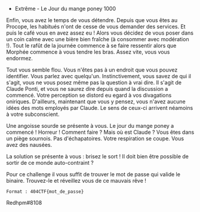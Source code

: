  - Extrême -
Le Jour du mange poney
1000

Enfin, vous avez le temps de vous détendre. Depuis que vous êtes au Procope, les habitués n'ont de cesse de vous demander des services. Et puis le café vous en avez assez eu ! Alors vous décidez de vous poser dans un coin calme avec une bière bien fraîche (à consommer avec modération !). Tout le rafût de la journée commence à se faire ressentir alors que Morphée commence à vous tendre les bras. Assez vite, vous vous endormez.

 

Tout vous semble flou. Vous n'êtes pas à un endroit que vous pouvez identifier. Vous parlez avec quelqu'un. Instinctivement, vous savez de qui il s'agit, vous ne vous posez même pas la question à vrai dire. Il s'agit de Claude Ponti, et vous ne saurez dire depuis quand la discussion a commencé. Votre perception se distord eu egard à vos divagations oniriques. D'ailleurs, maintenant que vous y pensez, vous n'avez aucune idées des mots employés par Claude. Le sens de ceux-ci arrivent néamoins à votre subconscient.

Une angoisse sourde se présente à vous. Le jour du mange poney a commencé ! Horreur ! Comment faire ? Mais où est Claude ? Vous êtes dans un piège sournois. Pas d'échapatoires. Votre respiration se coupe. Vous avez des nausées.

La solution se présente à vous : brisez le sort ! Il doit bien être possible de sortir de ce monde auto-contraint ?

 

 

Pour ce challenge il vous suffit de trouver le mot de passe qui valide le binaire. Trouvez-le et réveillez vous de ce mauvais rêve !

 

    Format : 404CTF{mot_de_passe}

Redhpm#8108
